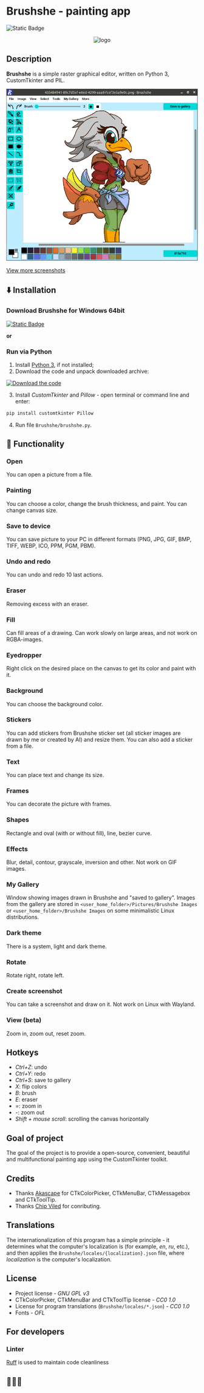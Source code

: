# Brushshe - painting app

![Static Badge](https://img.shields.io/badge/Tested_on-Windows%2C_Linux-orange)

<p align="center">
  <img src="https://raw.githubusercontent.com/limafresh/Brushshe/refs/heads/main/Brushshe/icons/logo.svg" alt="logo" width="100" height="100">
</p>

## Description
**Brushshe** is a simple raster graphical editor, written on Python 3, CustomTkinter and PIL.

![Screenshot](https://raw.githubusercontent.com/limafresh/Brushshe/main/screenshot.png)

[View more screenshots](https://github.com/limafresh/Brushshe/discussions/2)

## ⬇️ Installation
### Download Brushshe for Windows 64bit
[![Static Badge](https://img.shields.io/badge/Download-portable_.exe_file-blue?style=for-the-badge)](https://github.com/limafresh/Brushshe/releases)

**or**
### Run via Python
1. Install [Python 3](https://www.python.org/downloads/), if not installed;
2. Download the code and unpack downloaded archive:

[![Download the code](https://img.shields.io/badge/Download_the_code-ZIP-orange?style=for-the-badge&logo=Python&logoColor=white)](https://github.com/limafresh/Brushshe/tags)

3. Install *CustomTkinter* and *Pillow* - open terminal or command line and enter:
```bash
pip install customtkinter Pillow
```
4. Run file `Brushshe/brushshe.py`.

## 🚀 Functionality
### Open
You can open a picture from a file.
### Painting
You can choose a color, change the brush thickness, and paint. You can change canvas size.
### Save to device
You can save picture to your PC in different formats (PNG, JPG, GIF, BMP, TIFF, WEBP, ICO, PPM, PGM, PBM).
### Undo and redo
You can undo and redo 10 last actions.
### Eraser
Removing excess with an eraser.
### Fill
Can fill areas of a drawing. Can work slowly on large areas, and not work on RGBA-images.
### Eyedropper
Right click on the desired place on the canvas to get its color and paint with it.
### Background
You can choose the background color.
### Stickers
You can add stickers from Brushshe sticker set (all sticker images are drawn by me or created by AI) and resize them. You can also add a sticker from a file.
### Text
You can place text and change its size.
### Frames
You can decorate the picture with frames.
### Shapes
Rectangle and oval (with or without fill), line, bezier curve.
### Effects
Blur, detail, contour, grayscale, inversion and other. Not work on GIF images.
### My Gallery
Window showing images drawn in Brushshe and "saved to gallery". Images from the gallery are stored in `<user_home_folder>/Pictures/Brushshe Images` or `<user_home_folder>/Brushshe Images` on some minimalistic Linux distributions.
### Dark theme
There is a system, light and dark theme.
### Rotate
Rotate right, rotate left.
### Create screenshot
You can take a screenshot and draw on it. Not work on Linux with Wayland.
### View (beta)
Zoom in, zoom out, reset zoom.

## Hotkeys
+ *Ctrl+Z*: undo
+ *Ctrl+Y*: redo
+ *Ctrl+S*: save to gallery
+ *X*: flip colors
+ *B*: brush
+ *E*: eraser
+ *=*: zoom in
+ *-*: zoom out
+ *Shift + mouse scroll*: scrolling the canvas horizontally

## Goal of project
The goal of the project is to provide a open-source, convenient, beautiful and multifunctional painting app using the CustomTkinter toolkit.

## Credits
+ Thanks [Akascape](https://github.com/Akascape) for CTkColorPicker, CTkMenuBar, CTkMessagebox and CTkToolTip.
+ Thanks [Chip Viled](https://github.com/chipviled) for conributing.

## Translations
The internationalization of this program has a simple principle - it determines what the computer's localization is (for example, *en*, *ru*, etc.), and then applies the `Brushshe/locales/{localization}.json` file, where *localization* is the computer's localization.

## License
+ Project license - *GNU GPL v3*
+ CTkColorPicker, CTkMenuBar and CTkToolTip license - *CC0 1.0*
+ License for program translations (`Brushshe/locales/*.json`) - *CC0 1.0*
+ Fonts - *OFL*

## For developers
### Linter
[Ruff](https://github.com/astral-sh/ruff) is used to maintain code cleanliness

## 🎨🦅💪
